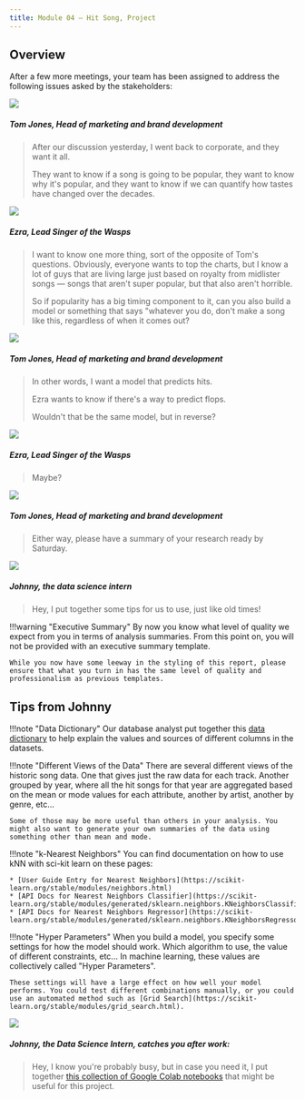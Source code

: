 ```yaml
---
title: Module 04 — Hit Song, Project
---
```


## Overview

After a few more meetings, your team has been assigned to address the following issues asked by the stakeholders:

<div class="dialogue">
	<img src="{{URLROOT}}/shared/img/tom.jpg">
	<h5>Tom Jones, Head of marketing and brand development</h5>
	<blockquote><p>After our discussion yesterday, I went back to corporate, and they want it all.</p><p>They want to know if a song is going to be popular, they want to know why it's popular, and they want to know if we can quantify how tastes have changed over the decades.</blockquote>
</div>

<div class="dialogue">
	<img src="{{URLROOT}}/shared/img/ezra.jpg">
	<h5>Ezra, Lead Singer of the Wasps</h5>
	<blockquote><p>I want to know one more thing, sort of the opposite of Tom's questions. Obviously, everyone wants to top the charts, but I know a lot of guys that are living large just based on royalty from midlister songs — songs that aren't super popular, but that also aren't horrible.</p><p>So if popularity has a big timing component to it, can you also build a model or something that says "whatever you do, don't make a song like this, regardless of when it comes out?</p></blockquote>
</div>

<div class="dialogue">
	<img src="{{URLROOT}}/shared/img/tom.jpg">
	<h5>Tom Jones, Head of marketing and brand development</h5>
	<blockquote><p>In other words, I want a model that predicts hits.</p><p>Ezra wants to know if there's a way to predict flops.</p><p>Wouldn't that be the same model, but in reverse?</p></blockquote>
</div>

<div class="dialogue">
	<img src="{{URLROOT}}/shared/img/ezra.jpg">
	<h5>Ezra, Lead Singer of the Wasps</h5>
	<blockquote><p>Maybe?</p></blockquote>
</div>


<div class="dialogue">
	<img src="{{URLROOT}}/shared/img/tom.jpg">
	<h5>Tom Jones, Head of marketing and brand development</h5>
	<blockquote><p>Either way, please have a summary of your research ready by Saturday.</p></blockquote>
</div>

<div class="dialogue">
	<img src="{{URLROOT}}/shared/img/johnny.jpg">
	<h5>Johnny, the data science intern</h5>
	<blockquote><p>Hey, I put together some tips for us to use, just like old times!</p></blockquote>
</div>

!!!warning "Executive Summary"
	By now you know what level of quality we expect from you in terms of analysis summaries. From this point on, you will not be provided with an executive summary template.

	While you now have some leeway in the styling of this report, please ensure that what you turn in has the same level of quality and professionalism as previous templates.

## Tips from Johnny

!!!note "Data Dictionary"
	Our database analyst put together this [data dictionary](./spotify-dictionary.txt) to help explain the values and sources of different columns in the datasets.

!!!note "Different Views of the Data"
	There are several different views of the historic song data. One that gives just the raw data for each track. Another grouped by year, where all the hit songs for that year are aggregated based on the mean or mode values for each attribute, another by artist, another by genre, etc...

	Some of those may be more useful than others in your analysis. You might also want to generate your own summaries of the data using something other than mean and mode.

!!!note "k-Nearest Neighbors"
	You can find documentation on how to use kNN with sci-kit learn on these pages:

	* [User Guide Entry for Nearest Neighbors](https://scikit-learn.org/stable/modules/neighbors.html)
	* [API Docs for Nearest Neighbors Classifier](https://scikit-learn.org/stable/modules/generated/sklearn.neighbors.KNeighborsClassifier.html)
	* [API Docs for Nearest Neighbors Regressor](https://scikit-learn.org/stable/modules/generated/sklearn.neighbors.KNeighborsRegressor.html)
	
!!!note "Hyper Parameters"
	When you build a model, you specify some settings for how the model should work. Which algorithm to use, the value of different constraints, etc... In machine learning, these values are collectively called "Hyper Parameters".

	These settings will have a large effect on how well your model performs. You could test different combinations manually, or you could use an automated method such as [Grid Search](https://scikit-learn.org/stable/modules/grid_search.html).


<div class="dialogue">
	<img src="{{URLROOT}}/shared/img/johnny.jpg">
	<h5>Johnny, the Data Science Intern, catches you after work:</h5>
	<blockquote><p>Hey, I know you're probably busy, but in case you need it, I put together <a href='./hints.html'>this collection of Google Colab notebooks</a> that might be useful for this project.</p></blockquote>
</div>


[^1]: [Lead Singer photo by Brian Lundquist on Unsplash](https://unsplash.com/photos/3Uf-aRahKcc)

[^2]: [Head of Marketing photo by LinkedIn Sales Navigator on Unsplash](https://unsplash.com/photos/pAtA8xe_iVM)

[^3]: [Data Science Intern photo by Fábio Lucas on Unsplash](https://unsplash.com/photos/iczrMDNuvzkml-pxK0Ovmw)